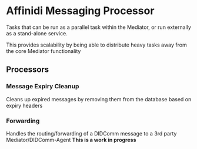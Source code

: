 # Affinidi Messaging Processor

Tasks that can be run as a parallel task within the Mediator, or run externally as a stand-alone service.

This provides scalability by being able to distribute heavy tasks away from the core Mediator functionality

## Processors

### Message Expiry Cleanup

Cleans up expired messages by removing them from the database based on expiry headers

### Forwarding

Handles the routing/forwarding of a DIDComm message to a 3rd party Mediator/DIDComm-Agent **This is a work in progress**

